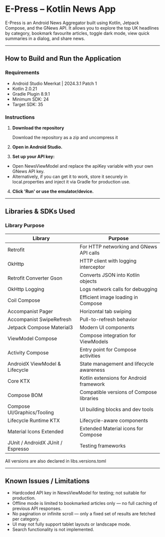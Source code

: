 # E-Press – Kotlin News App

E-Press is an Android News Aggregator built using Kotlin, Jetpack Compose, and the GNews API. It allows you to explore the top UK headlines by category, bookmark favourite articles, toggle dark mode, view quick summaries in a dialog, and share news.

---

## How to Build and Run the Application

### Requirements
- Android Studio Meerkat | 2024.3.1 Patch 1
- Kotlin 2.0.21
- Gradle Plugin 8.9.1
- Minimum SDK: 24
- Target SDK: 35

### Instructions

1. **Download the repository**

   Download the repository as a zip and uncompress it

3. **Open in Android Studio.**

4. **Set up your API key:**
- Open NewsViewModel and replace the apiKey variable with your own GNews API key.
- Alternatively, if you can get it to work, store it securely in local.properties and inject it via Gradle for production use.

4. **Click 'Run' or use the emulator/device.**

---

## Libraries & SDKs Used

### Library	Purpose
| Library                                 | Purpose                                   |
|-----------------------------------------|-------------------------------------------|
| Retrofit                                | For HTTP networking and GNews API calls   |
| OkHttp                                  | HTTP client with logging interceptor      |
| Retrofit Converter Gson                 | Converts JSON into Kotlin objects         |
| OkHttp Logging                          | Logs network calls for debugging          |
| Coil Compose                            | Efficient image loading in Compose        |
| Accompanist Pager                       | Horizontal tab swiping                    |
| Accompanist SwipeRefresh                | Pull-to-refresh behavior                  |
| Jetpack Compose Material3               | Modern UI components                      |
| ViewModel Compose                       | Compose integration for ViewModels        |
| Activity Compose                        | Entry point for Compose activities        |
| AndroidX ViewModel & Lifecycle          | State management and lifecycle awareness  |
| Core KTX                                | Kotlin extensions for Android framework   |
| Compose BOM                             | Compatible versions of Compose libraries  |
| Compose UI/Graphics/Tooling             | UI building blocks and dev tools          |
| Lifecycle Runtime KTX                   | Lifecycle-aware components                |
| Material Icons Extended                 | Extended Material icons for Compose       |
| JUnit / AndroidX JUnit / Espresso       | Testing frameworks                        |

All versions are also declared in libs.versions.toml

---

## Known Issues / Limitations
- Hardcoded API key in NewsViewModel for testing; not suitable for production.
- Offline mode is limited to bookmarked articles only — no full caching of previous API responses.
- No pagination or infinite scroll — only a fixed set of results are fetched per category.
- UI may not fully support tablet layouts or landscape mode.
- Search functionality is not implemented.

